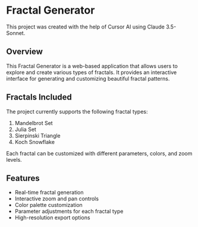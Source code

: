 # Fractal Generator

This project was created with the help of Cursor AI using Claude 3.5-Sonnet.

## Overview

This Fractal Generator is a web-based application that allows users to explore and create various types of fractals. It provides an interactive interface for generating and customizing beautiful fractal patterns.

## Fractals Included

The project currently supports the following fractal types:

1. Mandelbrot Set
2. Julia Set
3. Sierpinski Triangle
4. Koch Snowflake

Each fractal can be customized with different parameters, colors, and zoom levels.

## Features

- Real-time fractal generation
- Interactive zoom and pan controls
- Color palette customization
- Parameter adjustments for each fractal type
- High-resolution export options
